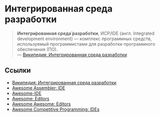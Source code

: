# Интегрированная среда разработки

> **Интегри́рованная среда́ разрабо́тки**, ИСP/IDE (англ. Integrated development environment) — комплекс программных средств, используемый программистами для разработки программного обеспечения (ПО).
<br> &mdash; [Википедия: Интегрированная среда разработки][wikipedia_ide]

## Ссылки

- [Википедия: Интегрированная среда разработки][wikipedia_ide]
- [Awesome Assembler: IDE][awesome_assembly_ide]
- [Awesome-IDE][awesome_ide]
- [Awesome: Editors][awesome_editors]
- [Awesome Awesome: Editors][awesome_awesome_editors]
- [Awesome Competitive Programming: IDEs][awesome_competitive_programming_ides]

[awesome_editors]: https://github.com/sindresorhus/awesome#editors
[awesome_awesome_editors]: https://github.com/emijrp/awesome-awesome#editors
[awesome_assembly_ide]: https://github.com/feb21/awesome-asm#ide
[awesome_ide]: https://github.com/xiaopeng163/awesome-ide
[wikipedia_ide]: https://ru.wikipedia.org/wiki/Интегрированная_среда_разработки
[awesome_competitive_programming_ides]: https://github.com/lnishan/awesome-competitive-programming#ides
